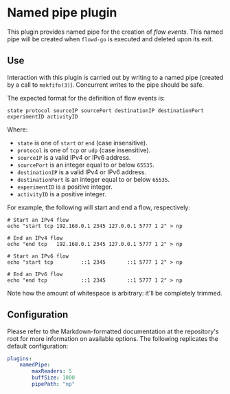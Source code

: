 # Named pipe plugin
This plugin provides named pipe for the creation of *flow events*. This named pipe will be created when `flowd-go` is
executed and deleted upon its exit.

## Use
Interaction with this plugin is carried out by writing to a named pipe (created by a call to `makfifo(3)`). Concurrent
writes to the pipe should be safe.

The expected format for the definition of flow events is:

    state protocol sourceIP sourcePort destinationIP destinationPort experimentID activityID

Where:

- `state` is one of `start` or `end` (case insensitive).
- `protocol` is one of `tcp` or `udp` (case insensitive).
- `sourceIP` is a valid IPv4 or IPv6 address.
- `sourcePort` is an integer equal to or below `65535`.
- `destinationIP` is a valid IPv4 or IPv6 address.
- `destinationPort` is an integer equal to or below `65535`.
- `experimentID` is a positive integer.
- `activityID` is a positive integer.

For example, the following will start and end a flow, respectively:

    # Start an IPv4 flow
    echo "start tcp 192.168.0.1 2345 127.0.0.1 5777 1 2" > np

    # End an IPv4 flow
    echo "end tcp   192.168.0.1 2345 127.0.0.1 5777 1 2" > np

    # Start an IPv6 flow
    echo "start tcp         ::1 2345       ::1 5777 1 2" > np

    # End an IPv6 flow
    echo "end tcp           ::1 2345       ::1 5777 1 2" > np

Note how the amount of whitespace is arbitrary: it'll be completely trimmed.

## Configuration
Please refer to the Markdown-formatted documentation at the repository's root for more information on available
options. The following replicates the default configuration:

```yaml
plugins: 
    namedPipe:
        maxReaders: 5
        buffSize: 1000
        pipePath: "np"
```
